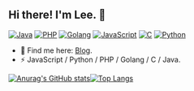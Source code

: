 ## Hi there! I'm Lee. 👋

[![Java](https://img.shields.io/badge/Java-FF3B30?style=flat-square)]()
[![PHP](https://img.shields.io/badge/PHP-FF9500?style=flat-square)]()
[![Golang](https://img.shields.io/badge/Golang-5856D6?style=flat-square)]()
[![JavaScript](https://img.shields.io/badge/JavaScript-34C759?style=flat-square)]()
[![C](https://img.shields.io/badge/C-FF2D55?style=flat-square)]()
[![Python](https://img.shields.io/badge/Python-007AFF?style=flat-square)]()

- 🔭 Find me here: [Blog](https://uuul.net).
- ⚡ JavaScript / Python / PHP / Golang / C / Java.
<!-- - 🤔 I’m looking for help with ... -->
<!-- - 💬 Ask me about ... -->
<!-- - 😄 Pronouns: ... -->
<!-- - ⚡ Fun fact: ... -->
[![Anurag's GitHub stats](https://github-readme-stats.vercel.app/api?username=fxck1024&show_icons=true)]()[![Top Langs](https://github-readme-stats.vercel.app/api/top-langs/?username=fxck1024)]()
